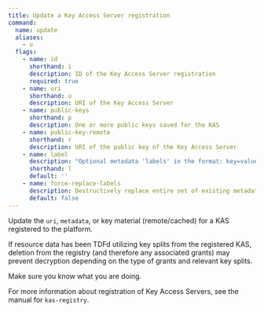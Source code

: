 ```yaml
---
title: Update a Key Access Server registration
command:
  name: update
  aliases:
    - u
  flags:
    - name: id
      shorthand: i
      description: ID of the Key Access Server registration
      required: true
    - name: uri
      shorthand: u
      description: URI of the Key Access Server
    - name: public-keys
      shorthand: p
      description: One or more public keys saved for the KAS
    - name: public-key-remote
      shorthand: r
      description: URI of the public key of the Key Access Server
    - name: label
      description: "Optional metadata 'labels' in the format: key=value"
      shorthand: l
      default: ''
    - name: force-replace-labels
      description: Destructively replace entire set of existing metadata 'labels' with any provided to this command
      default: false
---
```


Update the `uri`, `metadata`, or key material (remote/cached) for a KAS registered to the platform.

If resource data has been TDFd utilizing key splits from the registered KAS, deletion from
the registry (and therefore any associated grants) may prevent decryption depending on the
type of grants and relevant key splits.

Make sure you know what you are doing.

For more information about registration of Key Access Servers, see the manual for `kas-registry`.
